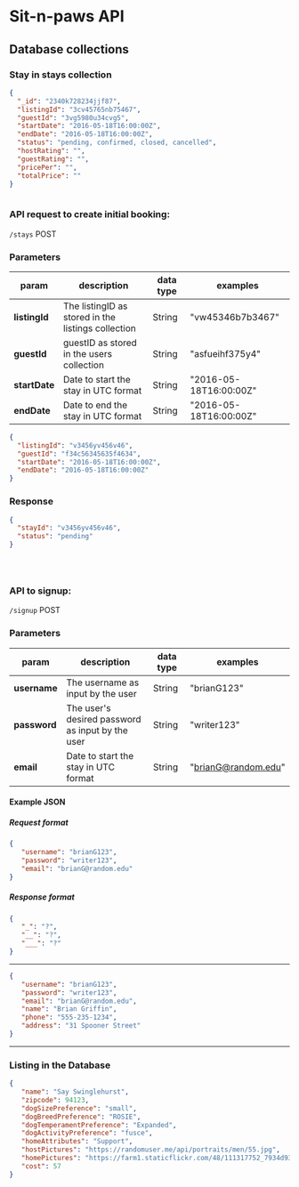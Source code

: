 # Sit-n-paws API

## Database collections

### Stay in stays collection

```JSON
{
  "_id": "2340k728234jjf87",
  "listingId": "3cv45765nb75467",
  "guestId": "3vg5980u34cvg5",
  "startDate": "2016-05-18T16:00:00Z",
  "endDate": "2016-05-18T16:00:00Z",
  "status": "pending, confirmed, closed, cancelled",
  "hostRating": "",
  "guestRating": "",
  "pricePer": "",
  "totalPrice": ""
}



```

### API request to create initial booking:

`/stays` POST

### Parameters

| param |   description   | data type | examples |
|------------|-----------|------------|-----------|
| __listingId__ |  The listingID as stored in the listings collection | String | "vw45346b7b3467" |
| __guestId__  |  guestID as stored in the users collection   | String | "asfueihf375y4" |
| __startDate__  |  Date to start the stay in UTC format  |  String  | "2016-05-18T16:00:00Z" |
| __endDate__  |  Date to end the stay in UTC format  |  String  | "2016-05-18T16:00:00Z" |



```JSON
{
  "listingId": "v3456yv456v46",
  "guestId": "f34c56345635f4634",
  "startDate": "2016-05-18T16:00:00Z",
  "endDate": "2016-05-18T16:00:00Z"
}

```
### Response

```JSON
{
  "stayId": "v3456yv456v46",
  "status": "pending"
}





```

### API to signup:

`/signup` POST

### Parameters

| param |   description   | data type | examples |
|------------|-----------|------------|-----------|
| __username__ |  The username as input by the user | String | "brianG123" |
| __password__  |  The user's desired password as input by the user   | String | "writer123" |
| __email__  |  Date to start the stay in UTC format  |  String  | "brianG@random.edu" |

#### Example JSON

##### Request format

```JSON
{
   "username": "brianG123",
   "password": "writer123",
   "email": "brianG@random.edu"
}
```

##### Response format

```JSON
{
   "_": "?",
   "__": "?",
   "___": "?"
}
```

---



```JSON
{
   "username": "brianG123",
   "password": "writer123",
   "email": "brianG@random.edu",
   "name": "Brian Griffin",
   "phone": "555-235-1234",
   "address": "31 Spooner Street"
}
```



---

### Listing in the Database

```JSON
{
   "name": "Say Swinglehurst",
   "zipcode": 94123,
   "dogSizePreference": "small",
   "dogBreedPreference": "ROSIE",
   "dogTemperamentPreference": "Expanded",
   "dogActivityPreference": "fusce",
   "homeAttributes": "Support",
   "hostPictures": "https://randomuser.me/api/portraits/men/55.jpg",
   "homePictures": "https://farm1.staticflickr.com/48/111317752_7934d93e8a.jpg",
   "cost": 57
}
```